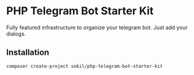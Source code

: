 # PHP Telegram Bot Starter Kit

Fully featured infrastructure to organize your telegram bot. Just add your dialogs.

## Installation

```
composer create-project sokil/php-telegram-bot-starter-kit
```
